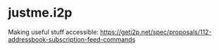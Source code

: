 # justme.i2p
Making useful stuff accessible: https://geti2p.net/spec/proposals/112-addressbook-subscription-feed-commands
